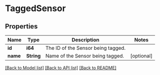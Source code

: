 # TaggedSensor

## Properties
Name | Type | Description | Notes
------------ | ------------- | ------------- | -------------
**id** | **i64** | The ID of the Sensor being tagged. | 
**name** | **String** | Name of the Sensor being tagged. | [optional] 

[[Back to Model list]](../README.md#documentation-for-models) [[Back to API list]](../README.md#documentation-for-api-endpoints) [[Back to README]](../README.md)


